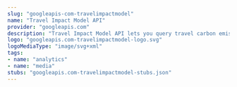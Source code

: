 ```yaml
---
slug: "googleapis-com-travelimpactmodel"
name: "Travel Impact Model API"
provider: "googleapis.com"
description: "Travel Impact Model API lets you query travel carbon emission estimates."
logo: "googleapis.com-travelimpactmodel-logo.svg"
logoMediaType: "image/svg+xml"
tags:
- name: "analytics"
- name: "media"
stubs: "googleapis.com-travelimpactmodel-stubs.json"
---
```

